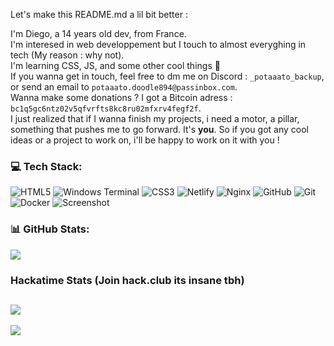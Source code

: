 Let's make this README.md a lil bit better : 

I'm Diego, a 14 years old dev, from France.<br>
I'm interesed in web developpement but I touch to almost everyghing in tech (My reason : why not).<br>
I'm learning CSS, JS, and some other cool things 👀<br>
If you wanna get in touch, feel free to dm me on Discord : `_potaaato_backup`, or send an email to `potaaato.doodle894@passinbox.com`.<br>
Wanna make some donations ? I got a Bitcoin adress : `bc1q5gc6ntz02v5qfvrfts8kc8ru02mfxrv4fegf2f`.<br>
I just realized that if I wanna finish my projects, i need a motor, a pillar, something that pushes me to go forward. It's **you**. So if you got any cool ideas or a project to work on, i'll be happy to work on it with you !<br>

### 💻 Tech Stack:<br>
![HTML5](https://img.shields.io/badge/html5-%23E34F26.svg?style=flat&logo=html5&logoColor=white) ![Windows Terminal](https://img.shields.io/badge/Windows%20Terminal-%234D4D4D.svg?style=flat&logo=windows-terminal&logoColor=white) ![CSS3](https://img.shields.io/badge/css3-%231572B6.svg?style=flat&logo=css3&logoColor=white) ![Netlify](https://img.shields.io/badge/netlify-%23000000.svg?style=flat&logo=netlify&logoColor=#00C7B7) ![Nginx](https://img.shields.io/badge/nginx-%23009639.svg?style=flat&logo=nginx&logoColor=white) ![GitHub](https://img.shields.io/badge/github-%23121011.svg?style=flat&logo=github&logoColor=white) ![Git](https://img.shields.io/badge/git-%23F05033.svg?style=flat&logo=git&logoColor=white) ![Docker](https://img.shields.io/badge/docker-%230db7ed.svg?style=flat&logo=docker&logoColor=white) ![Screenshot](https://yip.su/1OhRJ.png)

### 📊 GitHub Stats:<br>
![](https://github-readme-stats.vercel.app/api/top-langs/?username=potaaatoo&theme=onedark&hide_border=false&include_all_commits=false&count_private=true&layout=compact)
### Hackatime Stats (Join hack.club its insane tbh)<br>
![](https://github-readme-stats.hackclub.dev/api/wakatime?username=16644&api_domain=hackatime.hackclub.com&theme=darcula&custom_title=Hackatime+Stats&layout=compact&cache_seconds=0&langs_count=8)
---
[![](https://visitcount.itsvg.in/api?id=potaaatoo&icon=10&color=0)](https://visitcount.itsvg.in)
